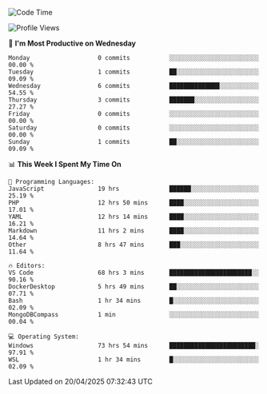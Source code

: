 <!--START_SECTION:waka-->
![Code Time](http://img.shields.io/badge/Code%20Time-4%2C702%20hrs%2050%20mins-blue)

![Profile Views](http://img.shields.io/badge/Profile%20Views-1-blue)

📅 **I'm Most Productive on Wednesday** 

```text
Monday                   0 commits           ░░░░░░░░░░░░░░░░░░░░░░░░░   00.00 % 
Tuesday                  1 commits           ██░░░░░░░░░░░░░░░░░░░░░░░   09.09 % 
Wednesday                6 commits           ██████████████░░░░░░░░░░░   54.55 % 
Thursday                 3 commits           ███████░░░░░░░░░░░░░░░░░░   27.27 % 
Friday                   0 commits           ░░░░░░░░░░░░░░░░░░░░░░░░░   00.00 % 
Saturday                 0 commits           ░░░░░░░░░░░░░░░░░░░░░░░░░   00.00 % 
Sunday                   1 commits           ██░░░░░░░░░░░░░░░░░░░░░░░   09.09 % 
```


📊 **This Week I Spent My Time On** 

```text
💬 Programming Languages: 
JavaScript               19 hrs              ██████░░░░░░░░░░░░░░░░░░░   25.19 % 
PHP                      12 hrs 50 mins      ████░░░░░░░░░░░░░░░░░░░░░   17.01 % 
YAML                     12 hrs 14 mins      ████░░░░░░░░░░░░░░░░░░░░░   16.21 % 
Markdown                 11 hrs 2 mins       ████░░░░░░░░░░░░░░░░░░░░░   14.64 % 
Other                    8 hrs 47 mins       ███░░░░░░░░░░░░░░░░░░░░░░   11.64 % 

🔥 Editors: 
VS Code                  68 hrs 3 mins       ███████████████████████░░   90.16 % 
DockerDesktop            5 hrs 49 mins       ██░░░░░░░░░░░░░░░░░░░░░░░   07.71 % 
Bash                     1 hr 34 mins        █░░░░░░░░░░░░░░░░░░░░░░░░   02.09 % 
MongoDBCompass           1 min               ░░░░░░░░░░░░░░░░░░░░░░░░░   00.04 % 

💻 Operating System: 
Windows                  73 hrs 54 mins      ████████████████████████░   97.91 % 
WSL                      1 hr 34 mins        █░░░░░░░░░░░░░░░░░░░░░░░░   02.09 % 
```


 Last Updated on 20/04/2025 07:32:43 UTC
<!--END_SECTION:waka-->
